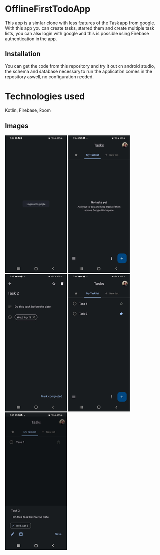 # OfflineFirstTodoApp

This app is a similar clone with less features of the Task app from google.
With this app you can create tasks, starred them and create multiple task lists, you can also login with google and this is possible using Firebase authentication in the app.

## Installation

You can get the code from this repository and try it out on android studio, the schema and database necessary to run the application comes in the repository aswell, no configuration needed.

# Technologies used
Kotlin, Firebase, Room

## Images
[<img src="https://raw.githubusercontent.com/Disboardz/OfflinefirstTodoApp/images/images/app_1.jpg?token=GHSAT0AAAAAACA3OHANRAFVJ7U4UI3N3N3GZBMY6AA" heigth="200" width="200">](https://raw.githubusercontent.com/Disboardz/OfflinefirstTodoApp/images/images/app_1.jpg?token=GHSAT0AAAAAACA3OHANRAFVJ7U4UI3N3N3GZBMY6AA)
[<img src="https://raw.githubusercontent.com/Disboardz/OfflinefirstTodoApp/images/images/app_2.jpg?token=GHSAT0AAAAAACA3OHAMNFIRZ3FN7ZHWIWTSZBMY6KA" heigth="200" width="200">](https://raw.githubusercontent.com/Disboardz/OfflinefirstTodoApp/images/images/app_2.jpg?token=GHSAT0AAAAAACA3OHAMNFIRZ3FN7ZHWIWTSZBMY6KA)
[<img src="https://raw.githubusercontent.com/Disboardz/OfflinefirstTodoApp/images/images/app_3.jpg?token=GHSAT0AAAAAACA3OHAM5DBKMWQHFQJBT5PCZBMZE3Q" heigth="200" width="200">](https://raw.githubusercontent.com/Disboardz/OfflinefirstTodoApp/images/images/app_3.jpg?token=GHSAT0AAAAAACA3OHAM5DBKMWQHFQJBT5PCZBMZE3Q)
[<img src="https://raw.githubusercontent.com/Disboardz/OfflinefirstTodoApp/images/images/app_4.jpg?token=GHSAT0AAAAAACA3OHANGVIH6BCNDFGK7Q72ZBMZE6A" heigth="200" width="200">](https://raw.githubusercontent.com/Disboardz/OfflinefirstTodoApp/images/images/app_4.jpg?token=GHSAT0AAAAAACA3OHANGVIH6BCNDFGK7Q72ZBMZE6A)
[<img src="https://raw.githubusercontent.com/Disboardz/OfflinefirstTodoApp/images/images/app_5.jpg?token=GHSAT0AAAAAACA3OHAMOABRRAPTVCGXWKZMZBMZFAQ" heigth="200" width="200">](https://raw.githubusercontent.com/Disboardz/OfflinefirstTodoApp/images/images/app_5.jpg?token=GHSAT0AAAAAACA3OHAMOABRRAPTVCGXWKZMZBMZFAQ)
